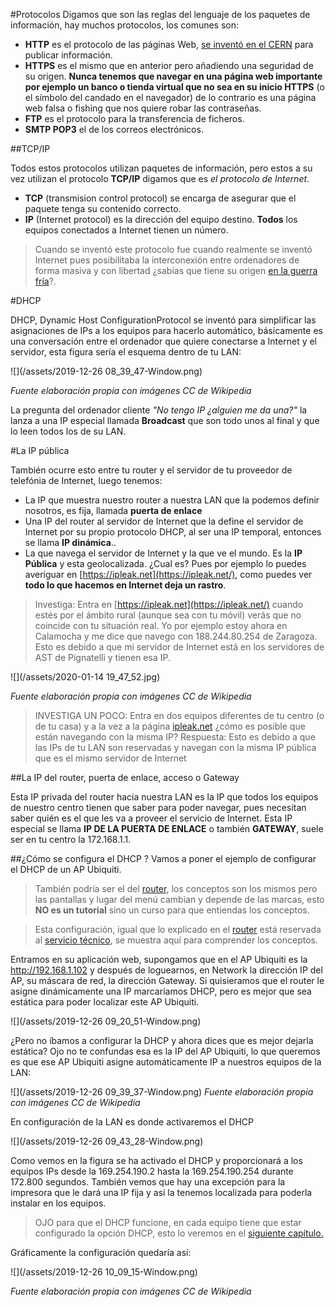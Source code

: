#Protocolos
Digamos que son las reglas del lenguaje de los paquetes de información, hay muchos protocolos, los comunes son:

* **HTTP** es el protocolo de las páginas Web, [se inventó en el CERN](https://es.wikipedia.org/wiki/Historia_de_la_World_Wide_Web) para publicar información.
* **HTTPS** es el mismo que en anterior pero añadiendo una seguridad de su origen. **Nunca tenemos que navegar en una página web importante por ejemplo un banco o tienda virtual que no sea en su inicio HTTPS** (o el símbolo del candado en el navegador) de lo contrario es una página web falsa o fishing que nos quiere robar las contraseñas.
* **FTP** es el protocolo para la transferencia de ficheros.
* **SMTP POP3** el de los correos electrónicos.

##TCP/IP

Todos estos protocolos utilizan paquetes de información, pero estos a su vez utilizan el protocolo **TCP/IP** digamos que es *el protocolo de Internet*.

* **TCP**  (transmision control protocol) se encarga de asegurar que el paquete tenga su contenido correcto.
* **IP** (Internet protocol) es la dirección del equipo destino. **Todos** los equipos conectados a Internet tienen un número.

>Cuando se inventó este protocolo fue cuando realmente se inventó Internet pues posibilitaba la interconexión entre ordenadores de forma masiva y con libertad ¿sabías que tiene su origen [en la guerra fría](https://es.wikipedia.org/wiki/ARPANET)?.
 
#DHCP

DHCP, Dynamic Host ConfigurationProtocol se inventó para simplificar las asignaciones de IPs a los equipos para hacerlo automático, básicamente es una conversación entre el ordenador que quiere conectarse a Internet y el servidor, esta figura sería el esquema dentro de tu LAN:

![](/assets/2019-12-26 08_39_47-Window.png)

*Fuente elaboración propia con imágenes CC de Wikipedia*

La pregunta del ordenador cliente *"No tengo IP ¿alguien me da una?"* la lanza a una IP especial llamada **Broadcast** que son todo unos al final y que lo leen todos los de su LAN.

#La IP pública

También ocurre esto entre tu router y el servidor de tu proveedor de telefónia de Internet, luego tenemos: 

* La IP que muestra nuestro router a nuestra LAN que la podemos definir nosotros, es fija, llamada **puerta de enlace**
* Una IP del router al servidor de Internet que la define el servidor de Internet por su propio protocolo DHCP, al ser una IP temporal, entonces se llama **IP dinámica**..
* La que navega el servidor de Internet y la que ve el mundo. Es la **IP Pública** y esta geolocalizada. ¿Cual es? Pues por ejemplo lo puedes averiguar en [https://ipleak.net](https://ipleak.net/), como puedes ver **todo lo que hacemos en Internet deja un rastro**. 

>Investiga: Entra en [https://ipleak.net](https://ipleak.net/) cuando estés por el ámbito rural (aunque sea con tu móvil) verás que no coincide con tu situación real. Yo por ejemplo estoy ahora en Calamocha y me dice que navego con 188.244.80.254 de Zaragoza. Esto es debido a que mi servidor de Internet está en los servidores de AST de Pignatelli y tienen esa IP.

![](/assets/2020-01-14 19_47_52.jpg)

*Fuente elaboración propia con imágenes CC de Wikipedia*

>INVESTIGA UN POCO: Entra en dos equipos diferentes de tu centro (o de tu casa) y a la vez a la página [ipleak.net](https://ipleak.net/) ¿cómo es posible que están navegando con la misma IP?
>Respuesta: Esto es debido a que las IPs de tu LAN son reservadas y navegan con la misma IP pública que es el mismo servidor de Internet

##La IP del router, puerta de enlace, acceso o Gateway

Esta IP privada del router hacia nuestra LAN es la IP que todos los equipos de nuestro centro tienen que saber para poder navegar, pues necesitan saber quién es el que les va a proveer el servicio de Internet. Esta IP especial se llama **IP DE LA PUERTA DE ENLACE** o también **GATEWAY**, suele ser en tu centro la 172.168.1.1.

##¿Cómo se configura el DHCP ?
Vamos a poner el ejemplo de configurar el DHCP de un AP Ubiquiti.

>También podría ser el del [router](/redes/router.md), los conceptos son los mismos pero las pantallas y lugar del menú cambian y depende de las marcas, esto **NO es un tutorial** sino un curso para que entiendas los conceptos.

>Esta configuración, igual que lo explicado en el [router](/redes/router.md)  está reservada al [servicio técnico](/problemas-que-hago.md), se muestra aquí para comprender los conceptos.

Entramos en su aplicación web, supongamos que en  el AP Ubiquiti es la http://192.168.1.102 y después de loguearnos, en Network la dirección IP del AP, su máscara de red, la dirección Gateway. Si quisieramos que el router le asigne dinámicamente una IP marcaríamos DHCP, pero es mejor que sea estática para poder localizar este AP Ubiquiti.

![](/assets/2019-12-26 09_20_51-Window.png)

¿Pero no íbamos a configurar la DHCP y ahora dices que es mejor dejarla estática? Ojo no te confundas esa es la IP del AP Ubiquiti, lo que queremos es que ese AP Ubiquiti asigne automáticamente IP a nuestros equipos de la LAN:

![](/assets/2019-12-26 09_39_37-Window.png)
*Fuente elaboración propia con imágenes CC de Wikipedia*

En configuración de la LAN es donde activaremos el DHCP

![](/assets/2019-12-26 09_43_28-Window.png)

Como vemos en la figura se ha activado el DHCP y proporcionará a los equipos IPs desde la 169.254.190.2 hasta la 169.254.190.254 durante 172.800 segundos. También vemos que hay una excepción para la impresora que le dará una IP fija y así la tenemos localizada para poderla instalar en los equipos.

>OJO para que el DHCP funcione, en cada equipo tiene que estar configurado la opción DHCP, esto lo veremos en el [siguiente capítulo.](/redes/ips.md)

Gráficamente la configuración quedaría así:

![](/assets/2019-12-26 10_09_15-Window.png)

*Fuente elaboración propia con imágenes CC de Wikipedia*




